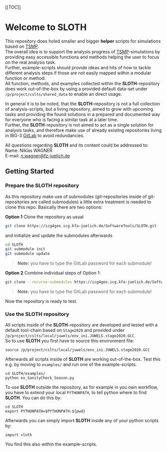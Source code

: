 [[_TOC_]]

# Welcome to SLOTH
This repository does holed smaller and bigger **helper** scripts for simulations based on [TSMP](https://www.terrsysmp.org/).  
The overall idea is to support the analysis progress of [TSMP](https://www.terrsysmp.org/)-simulations by providing  easy accessible functions and methods helping the user to focus on the real analysis task.  
Further, example-scripts should provide ideas and hits of how to tackle different analysis steps if those are not easily mapped within a modular function or method.  
All function, methods, and examples collected within the **SLOTH**-repository does work out-of-the-box by using a provided default data-set under `/p/project/cslts/shared_data` to enable an direct usage.

In general it is to be noted, that the **SLOTH**-repository is not a full collection of analysis-scripts, but a living repository, aimed to grow with upcoming tasks and providing the found solutions in a prepared and documented way for everyone who is facing a similar task at a later time.  
Further, the **SLOTH**-repository is not aimed to act as a single solution for analysis tasks, and therefore make use of already existing repositories living in IBG-3 [GitLab](https://icg4geo.icg.kfa-juelich.de/) to avoid redundancies.  

All questions regarding **SLOTH** and its content could be addressed to:  
Name: Niklas WAGNER  
E-mail: n.wagner@fz-juelich.de

## Getting Started

### Prepare the SLOTH repository
As this repository make use of submodules (git-repositories inside of git-repositories are called submodules) a little extra treatment is needed to clone this repo. Basically there are two options:

**Option 1**
Clone the repository as usual 
``` bash
git clone https://icg4geo.icg.kfa-juelich.de/SoftwareTools/SLOTH.git
```
and initialize and update the submodules afterwards
``` bash
cd SLOTH
git submodule init 
git submodule update
```
>**Note:** you have to type the GitLab password for each submodule!

**Option 2**
Combine individual steps of Option 1:
``` bash
git clone --recurse-submodules https://icg4geo.icg.kfa-juelich.de/SoftwareTools/SLOTH.git
```
> **Note:** you have to type the GitLab password for each submodule!

Now the repository is ready to test.

### Use the SLOTH repository  
All scripts inside of the **SLOTH**-repository are developed and tested with a default tool-chain based on `Stage2020` and provided under  
`/p/project/cslts/local/juwels/env_ini.JUWELS.stage2020.GCC`.  
So to use **SLOTH** you first have to source this environment file:  
```
source /p/project/cslts/local/juwels/env_ini.JUWELS.stage2020.GCC
```  
Afterwards all scripts inside of **SLOTH** are working out-of-the-box. Test this e.g. by moving to `examples/` and run one of the example-scripts:  
```
cd SLOTH/examples/  
python ex_SanityCheck_Season.py
``` 
To use **SLOTH** outside the repository, as for example in you own workflow, you have to extend your local `PYTHONPATH`, to tell python where to find **SLOTH**. You can do this by:  
```
cd SLOTH  
export PYTHONPATH=$PYTHONPATH:${pwd}
```
Afterwards you can simply import **SLOTH** inside any of your python scripts by:
```
import sloth
```
You find this also within the example-scripts.

